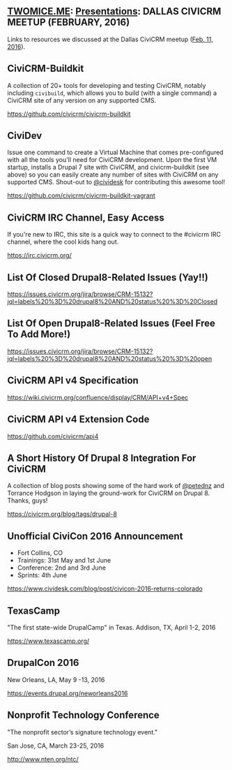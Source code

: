 ## [TWOMICE.ME](/): [Presentations](/presentations): DALLAS CIVICRM MEETUP (FEBRUARY, 2016)



Links to resources we discussed at the Dallas CiviCRM meetup ([Feb. 11, 2016](http://www.meetup.com/DFW-CiviCRM/events/223153498/)).


## CiviCRM-Buildkit

A collection of 20+ tools for developing and testing CiviCRM, notably including `civibuild`, which allows you to build (with a single command) a CiviCRM site of any version on any supported CMS. 

<https://github.com/civicrm/civicrm-buildkit>


## CiviDev

Issue one command to create a Virtual Machine that comes pre-configured with all the tools you'll need for CiviCRM development. Upon the first VM startup, installs a Drupal 7 site with CiviCRM, and civicrm-buildkit (see above) so you can easily create any number of sites with CiviCRM on any supported CMS. Shout-out to [@cividesk](http://twitter.com/cividesk) for contributing this awesome tool!

<https://github.com/civicrm/civicrm-buildkit-vagrant>


## CiviCRM IRC Channel, Easy Access

If you're new to IRC, this site is a quick way to connect to the #civicrm IRC channel, where the cool kids hang out.

<https://irc.civicrm.org/>


## List Of Closed Drupal8-Related Issues (Yay!!)

<https://issues.civicrm.org/jira/browse/CRM-15132?jql=labels%20%3D%20drupal8%20AND%20status%20%3D%20Closed>


## List Of Open Drupal8-Related Issues (Feel Free To Add More!)

<https://issues.civicrm.org/jira/browse/CRM-15132?jql=labels%20%3D%20drupal8%20AND%20status%20%3D%20open>


## CiviCRM API v4 Specification

<https://wiki.civicrm.org/confluence/display/CRM/API+v4+Spec>


## CiviCRM API v4 Extension Code

<https://github.com/civicrm/api4>


## A Short History Of Drupal 8 Integration For CiviCRM

A collection of blog posts showing some of the hard work of [@petednz](http://twitter.com/petednz) and Torrance Hodgson in laying the ground-work for CiviCRM on Drupal 8. Thanks, guys! 

<https://civicrm.org/blog/tags/drupal-8>


## Unofficial CiviCon 2016 Announcement

- Fort Collins, CO
- Trainings: 31st May and 1st June
- Conference: 2nd and 3rd June
- Sprints: 4th June

<https://www.cividesk.com/blog/post/civicon-2016-returns-colorado>


## TexasCamp

"The first state-wide DrupalCamp" in Texas.
Addison, TX, April 1-2, 2016

<https://www.texascamp.org/>


## DrupalCon 2016

New Orleans, LA, May 9 -13, 2016

<https://events.drupal.org/neworleans2016>


## Nonprofit Technology Conference

"The nonprofit sector’s signature technology event."

San Jose, CA, March 23-25, 2016

<http://www.nten.org/ntc/>


